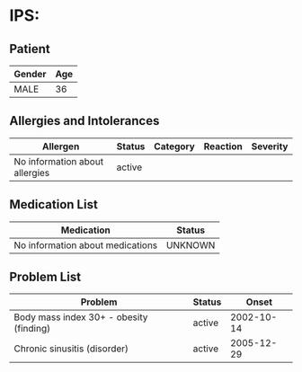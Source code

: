 # IPS:

## Patient

|Gender|Age|
|---|---|
|MALE|36|

## Allergies and Intolerances

|Allergen|Status|Category|Reaction|Severity|
|---|---|---|---|---|
|No information about allergies|active||||

## Medication List

|Medication|Status|
|---|---|
|No information about medications|UNKNOWN|

## Problem List

|Problem|Status|Onset|
|---|---|---|
|Body mass index 30+ - obesity (finding)|active|2002-10-14|
|Chronic sinusitis (disorder)|active|2005-12-29|
